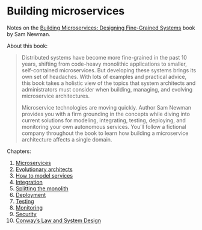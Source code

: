 # Building microservices

Notes on the [Building Microservices: Designing Fine-Grained Systems](https://www.amazon.com/Building-Microservices-Sam-Newman/dp/1491950358) book by Sam Newman.

About this book:

>Distributed systems have become more fine-grained in the past 10 years, shifting from code-heavy monolithic applications to smaller, self-contained microservices. But developing these systems brings its own set of headaches. With lots of examples and practical advice, this book takes a holistic view of the topics that system architects and administrators must consider when building, managing, and evolving microservice architectures.
>
>Microservice technologies are moving quickly. Author Sam Newman provides you with a firm grounding in the concepts while diving into current solutions for modeling, integrating, testing, deploying, and monitoring your own autonomous services. You’ll follow a fictional company throughout the book to learn how building a microservice architecture affects a single domain.

Chapters:

1. [Microservices](./microservices.md)
2. [Evolutionary architects](./evolutionary-architects.md)
3. [How to model services](./how-to-model-services.md)
4. [Integration](./integration.md)
5. [Splitting the monolith](./splitting-the-monolith.md)
6. [Deployment](./deployment.md)
7. [Testing](./testing.md)
8. [Monitoring](./monitoring.md)
9. [Security](./security.md)
10. [Conway’s Law and System Design](./conway.md)